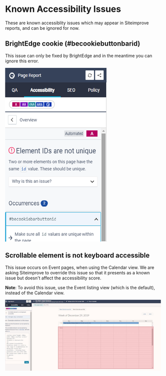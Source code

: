 # Known Accessibility Issues 

These are known accessiblity issues which may appear in Siteimprove reports, and can be ignored for now.

## BrightEdge cookie (#becookiebuttonbarid)

This issue can only be fixed by BrightEdge and in the meantime you can ignore this error.

![Siteimprove Report](../.gitbook/assets/becookie.png)

## Scrollable element is not keyboard accessible

This issue occurs on Event pages, when using the Calendar view. We are asking Siteimprove to override this issue so that it presents as a known issue but doesn't affect the accessibility score.

**Note**: To avoid this issue, use the Event listing view (which is the default), instead of the Calendar view.

![Siteimprove Screenshot](../.gitbook/assets/scrollelem.png)
